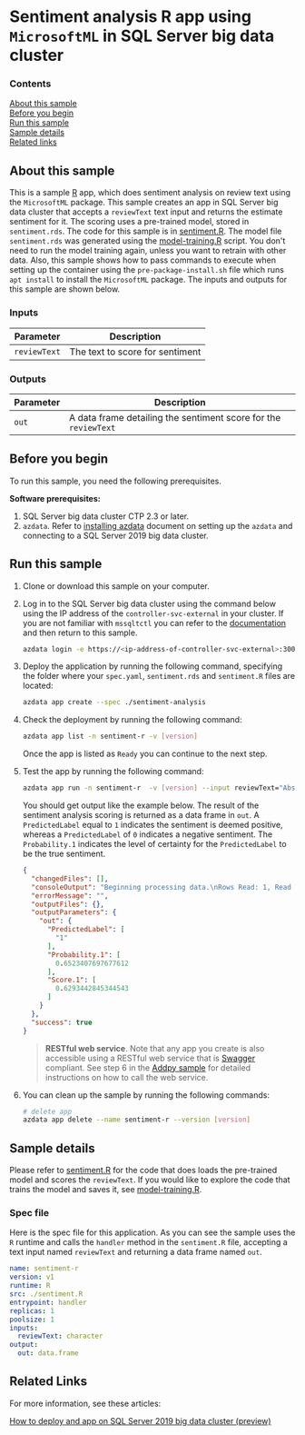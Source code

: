 # Sentiment analysis R app using `MicrosoftML` in SQL Server big data cluster

### Contents

[About this sample](#about-this-sample)<br/>
[Before you begin](#before-you-begin)<br/>
[Run this sample](#run-this-sample)<br/>
[Sample details](#sample-details)<br/>
[Related links](#related-links)<br/>

<a name=about-this-sample></a>

## About this sample

This is a sample [R](https://www.r-project.org/) app, which does sentiment analysis on review text using the `MicrosoftML` package. This sample creates an app in SQL Server big data cluster that accepts a `reviewText` text input and returns the estimate sentiment for it. The scoring uses a pre-trained model, stored in `sentiment.rds`. The code for this sample is in [sentiment.R](sentiment.R). The model file `sentiment.rds` was generated using the [model-training.R](model-training.R) script. You don't need to run the model training again, unless you want to retrain with other data. Also, this sample shows how to pass commands to execute when setting up the container using the `pre-package-install.sh` file which runs `apt install` to install the `MicrosoftML` package.
The inputs and outputs for this sample are shown below.

### Inputs
|Parameter|Description|
|-|-|
|`reviewText`|The text to score for sentiment|

### Outputs
|Parameter|Description|
|-|-|
|`out`|A data frame detailing the sentiment score for the `reviewText`|


<a name=before-you-begin></a>

## Before you begin

To run this sample, you need the following prerequisites.

**Software prerequisites:**

1. SQL Server big data cluster CTP 2.3 or later.
2. `azdata`. Refer to [installing azdata](https://docs.microsoft.com/en-us/sql/big-data-cluster/deploy-install-azdata?view=sqlallproducts-allversions) document on setting up the `azdata` and connecting to a SQL Server 2019 big data cluster.

<a name=run-this-sample></a>

## Run this sample

1. Clone or download this sample on your computer.
2. Log in to the SQL Server big data cluster using the command below using the IP address of the `controller-svc-external` in your cluster. If you are not familiar with `mssqltctl` you can refer to the [documentation](https://docs.microsoft.com/en-us/sql/big-data-cluster/big-data-cluster-create-apps?view=sqlallproducts-allversions) and then return to this sample.

    ```bash
    azdata login -e https://<ip-address-of-controller-svc-external>:30080 -u <user-name>
    ```
3. Deploy the application by running the following command, specifying the folder where your `spec.yaml`, `sentiment.rds` and `sentiment.R` files are located:
    ```bash
    azdata app create --spec ./sentiment-analysis
    ```
4. Check the deployment by running the following command:
    ```bash
    azdata app list -n sentiment-r -v [version]
    ```
    Once the app is listed as `Ready` you can continue to the next step.
5. Test the app by running the following command:
    ```bash
    azdata app run -n sentiment-r  -v [version] --input reviewText="Absolutely the best movie experience I have ever had!"
    ```
    You should get output like the example below. The result of the sentiment analysis scoring is returned as a data frame in `out`. A `PredictedLabel` equal to `1` indicates the sentiment is deemed positive, whereas a `PredictedLabel` of `0` indicates a negative sentiment. The `Probability.1` indicates the level of certainty for the `PredictedLabel` to be the true sentiment.
    ```json
    {
      "changedFiles": [],
      "consoleOutput": "Beginning processing data.\nRows Read: 1, Read Time: 8.51154e-05, Transform Time: 1.90735e-06\nBeginning processing data.\nElapsed time: 00:00:00.0364881\nFinished writing 1 rows.\nWriting completed.\n",
      "errorMessage": "",
      "outputFiles": {},
      "outputParameters": {
        "out": {
          "PredictedLabel": [
            "1"
          ],
          "Probability.1": [
            0.6523407697677612
          ],
          "Score.1": [
            0.6293442845344543
          ]
        }
      },
      "success": true
    }
    ```

    > **RESTful web service**. Note that any app you create is also accessible using a RESTful web service that is [Swagger](swagger.io) compliant. See step 6 in the [Addpy sample](../addpy/README.md#restapi) for detailed instructions on how to call the web service.

6. You can clean up the sample by running the following commands:
    ```bash
    # delete app
    azdata app delete --name sentiment-r --version [version]
    ```

<a name=sample-details></a>

## Sample details

Please refer to [sentiment.R](sentiment.R) for the code that does loads the pre-trained model and scores the `reviewText`. If you would like to explore the code that trains the model and saves it, see [model-training.R](model-training.R).

### Spec file
Here is the spec file for this application. As you can see the sample uses the `R` runtime and calls the `handler` method in the `sentiment.R` file, accepting a text input named `reviewText` and returning a data frame named `out`.

```yaml
name: sentiment-r
version: v1
runtime: R
src: ./sentiment.R
entrypoint: handler
replicas: 1
poolsize: 1
inputs:
  reviewText: character
output:
  out: data.frame
```

<a name=related-links></a>

## Related Links
For more information, see these articles:

[How to deploy and app on SQL Server 2019 big data cluster (preview)](https://docs.microsoft.com/en-us/sql/big-data-cluster/big-data-cluster-create-apps?view=sqlallproducts-allversions)